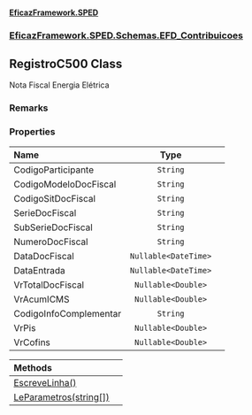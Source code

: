 #### [EficazFramework.SPED](EficazFrameworkSPED.md 'EficazFramework SPED')
### [EficazFramework.SPED.Schemas.EFD_Contribuicoes](EficazFramework.SPED.Schemas.EFD_Contribuicoes.md 'EficazFramework.SPED.Schemas.EFD_Contribuicoes')

## RegistroC500 Class

Nota Fiscal Energia Elétrica

### Remarks
### Properties

| Name | Type | |
| :--- | :---: | :--- |
| CodigoParticipante | `String` |  |
| CodigoModeloDocFiscal | `String` |  |
| CodigoSitDocFiscal | `String` |  |
| SerieDocFiscal | `String` |  |
| SubSerieDocFiscal | `String` |  |
| NumeroDocFiscal | `String` |  |
| DataDocFiscal | `Nullable<DateTime>` |  |
| DataEntrada | `Nullable<DateTime>` |  |
| VrTotalDocFiscal | `Nullable<Double>` |  |
| VrAcumICMS | `Nullable<Double>` |  |
| CodigoInfoComplementar | `String` |  |
| VrPis | `Nullable<Double>` |  |
| VrCofins | `Nullable<Double>` |  |

| Methods | |
| :--- | :--- |
| [EscreveLinha()](EficazFramework.SPED.Schemas.EFD_Contribuicoes/RegistroC500/EscreveLinha().md 'EficazFramework.SPED.Schemas.EFD_Contribuicoes.RegistroC500.EscreveLinha()') | |
| [LeParametros(string[])](EficazFramework.SPED.Schemas.EFD_Contribuicoes/RegistroC500/LeParametros(string[]).md 'EficazFramework.SPED.Schemas.EFD_Contribuicoes.RegistroC500.LeParametros(string[])') | |
